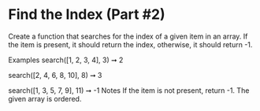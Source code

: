 # Find the Index (Part #2)

Create a function that searches for the index of a given item in an array. If the item is present, it should return the index, otherwise, it should return -1.

Examples
search([1, 2, 3, 4], 3) ➞ 2

search([2, 4, 6, 8, 10], 8) ➞ 3

search([1, 3, 5, 7, 9], 11) ➞ -1
Notes
If the item is not present, return -1.
The given array is ordered.
